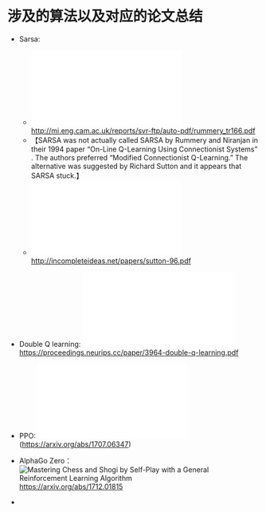 

<!--
 * @version:
 * @Author:  StevenJokess（蔡舒起） https://github.com/StevenJokess
 * @Date: 2023-06-04 20:48:28
 * @LastEditors:  StevenJokess（蔡舒起） https://github.com/StevenJokess
 * @LastEditTime: 2023-08-31 21:51:54
 * @Description:
 * @Help me: make friends by a867907127@gmail.com and help me get some “foreign” things or service I need in life; 如有帮助，请赞助，失业3年了。![支付宝收款码](https://github.com/StevenJokess/d2rl/blob/master/img/%E6%94%B6.jpg)
 * @TODO::
 * @Reference:
-->
# 涉及的算法以及对应的论文总结

- Sarsa:
  - ![On-Line Q-Learning Using Connectionist Systems](../../papers_PDF/rummery_tr166.pdf) http://mi.eng.cam.ac.uk/reports/svr-ftp/auto-pdf/rummery_tr166.pdf
  - 【SARSA was not actually called SARSA by Rummery and Niranjan in their 1994 paper “On-Line Q-Learning Using Connectionist Systems” . The authors preferred “Modified Connectionist Q-Learning.” The alternative was suggested by Richard Sutton and it appears that SARSA stuck.】
  - ![Rummery, G. A., & Niranjan, M. (1994). On-line Q-learning using connectionist systems (Vol. 37). Cambridge, England: University of Cambridge, Department of Engineering.](../../papers_PDF/sutton-96.pdf) http://incompleteideas.net/papers/sutton-96.pdf
- Double Q learning: ![Double Q learning](../../papers_PDF/NIPS-2010-double-q-learning-Paper.pdf)https://proceedings.neurips.cc/paper/3964-double-q-learning.pdf



- PPO: ![Proximal Policy Optimization Algorithms](../../papers_PDF/PPO.pdf)(https://arxiv.org/abs/1707.06347)
- AlphaGo Zero：![Mastering Chess and Shogi by Self-Play with a General Reinforcement Learning Algorithm](../../papers_PDF/) https://arxiv.org/abs/1712.01815
-

